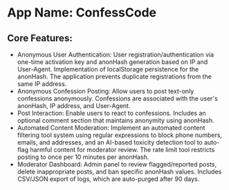 # **App Name**: ConfessCode

## Core Features:

- Anonymous User Authentication: User registration/authentication via one-time activation key and anonHash generation based on IP and User-Agent. Implementation of localStorage persistence for the anonHash. The application prevents duplicate registrations from the same IP address.
- Anonymous Confession Posting: Allow users to post text-only confessions anonymously. Confessions are associated with the user's anonHash, IP address, and User-Agent.
- Post Interaction: Enable users to react to confessions. Includes an optional comment section that maintains anonymity using anonHash.
- Automated Content Moderation: Implement an automated content filtering tool system using regular expressions to block phone numbers, emails, and addresses, and an AI-based toxicity detection tool to auto-flag harmful content for moderator review. The rate limit tool restricts posting to once per 10 minutes per anonHash.
- Moderator Dashboard: Admin panel to review flagged/reported posts, delete inappropriate posts, and ban specific anonHash values. Includes CSV/JSON export of logs, which are auto-purged after 90 days.

